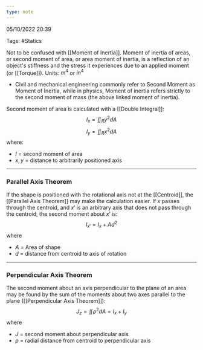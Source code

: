 ```yaml
---
type: note
---
```

05/10/2022 20:39

Tags: #Statics 

Not to be confused with [[Moment of Inertia]]. Moment of inertia of areas, or second moment of area, or area moment of inertia, is a reflection of an object's stiffness and the stress it experiences due to an applied moment (or [[Torque]]). Units: $m^4$ or $in^4$ 

- Civil and mechanical engineering commonly refer to Second Moment as Moment of Inertia, while in physics, Moment of inertia refers strictly to the second moment of mass (the above linked moment of inertia).


Second moment of area is calculated with a [[Double Integral]]:
$$
I_x=\iint_R y^2dA
$$
$$
I_y=\iint_R x^2dA
$$
where:
- $I$ = second moment of area
- $x, y$ = distance to arbitrarily positioned axis

---

### Parallel Axis Theorem
If the shape is positioned with the rotational axis not at the [[Centroid]], the [[Parallel Axis Theorem]] may make the calculation easier. If $x$ passes through the centroid, and $x'$ is an arbitrary axis that does not pass through the centroid, the second moment about $x'$  is:
$$
I_{x'}=I_x+Ad^2
$$
where
- $A$ = Area of shape
- $d$ = distance from centroid to axis of rotation

---

### Perpendicular Axis Theorem
The second moment about an axis perpendicular to the plane of an area may be found by the sum of the moments about two axes parallel to the plane ([[Perpendicular Axis Theorem]]):
$$
J_z=\iint\rho^2dA=I_x+I_y
$$
where
- $J$ = second moment about perpendicular axis
- $\rho$ = radial distance from centroid to perpendicular axis